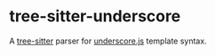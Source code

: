 # tree-sitter-underscore

A [tree-sitter](https://github.com/tree-sitter/tree-sitter) parser for
[underscore.js](https://underscorejs.org/) template syntax.

